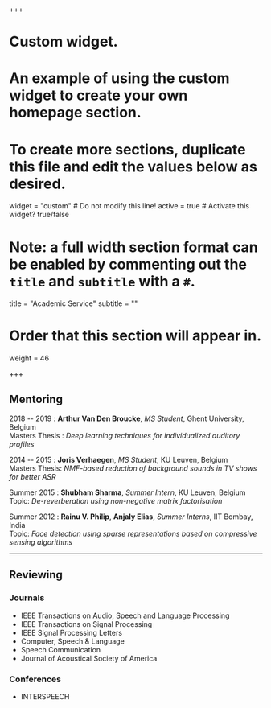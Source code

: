 +++
# Custom widget.
# An example of using the custom widget to create your own homepage section.
# To create more sections, duplicate this file and edit the values below as desired.
widget = "custom"  # Do not modify this line!
active = true  # Activate this widget? true/false

# Note: a full width section format can be enabled by commenting out the `title` and `subtitle` with a `#`.
title = "Academic Service"
subtitle = ""

# Order that this section will appear in.
weight = 46

+++
## Mentoring

2018 -- 2019 : **Arthur Van Den Broucke**, *MS Student*, Ghent University, Belgium     
Masters Thesis : *Deep learning techniques for individualized auditory profiles*

2014 -- 2015 : **Joris Verhaegen**, *MS Student*, KU Leuven, Belgium      
Masters Thesis: *NMF-based reduction of background sounds in TV shows for better ASR*

Summer 2015 : **Shubham Sharma**, *Summer Intern*, KU Leuven, Belgium      
Topic: *De-reverberation using non-negative matrix factorisation*

Summer 2012 : **Rainu V. Philip**, **Anjaly Elias**, *Summer Interns*, IIT Bombay, India      
Topic: *Face detection using sparse representations based on compressive sensing algorithms*     

---------------------------------------------------------------------------------------------

## Reviewing
### Journals

* IEEE Transactions on Audio, Speech and Language Processing
* IEEE Transactions on Signal Processing
* IEEE Signal Processing Letters
* Computer, Speech & Language
* Speech Communication
* Journal of Acoustical Society of America

### Conferences

* INTERSPEECH
